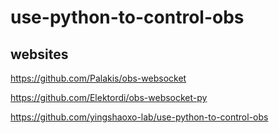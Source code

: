 # use-python-to-control-obs

## websites
https://github.com/Palakis/obs-websocket

https://github.com/Elektordi/obs-websocket-py

https://github.com/yingshaoxo-lab/use-python-to-control-obs
